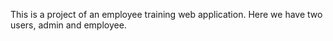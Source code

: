 This is a project of an employee training web application.
Here we have two users, admin and employee.
 

